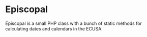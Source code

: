 Episcopal
=========

Episcopal is a small PHP class with a bunch of static methods for calculating dates and calendars in the ECUSA.